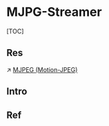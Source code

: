 # MJPG-Streamer

[TOC]



## Res
↗ [MJPEG (Motion-JPEG)](../../../../../🔑%20CS%20Core/🦄%20Algorithm%20&%20Data%20Structure/Data%20Compression%20Technologies/Codec%20&%20Media%20Formats%20&%20Standards/Streaming%20Formats%20&%20Standards/MJPEG%20(Motion-JPEG).md)


## Intro


## Ref
[树莓派 之 USB摄像头 局域网内视频流实时传输（ MJPG-Streamer）]: https://developer.aliyun.com/article/1151243

[树莓派利用MJPG-streamer传输摄像头视频 - Index的文章 - 知乎]: https://zhuanlan.zhihu.com/p/471467404


